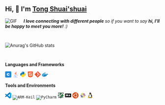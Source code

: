 ## Hi, 👋  I'm <a href="https://seasontong.github.io/" target="_blank">Tong Shuai'shuai</a>

<img align="left" alt="GIF" src="https://media.giphy.com/media/LnQjpWaON8nhr21vNW/giphy.gif" width="60" title="Say HI"> <em><b>I love connecting with different people</b> so if you want to say <b>hi, I'll be happy to meet you more!</b> :)</em>

<br>


![Anurag's GitHub stats](https://github-readme-stats.vercel.app/api?username=seasontong&show_icons=true&theme=vue)

<br>

**Languages and Frameworks**

<code><img height="20" src="https://github.com/SeasonTong/seasontong/blob/main/img/C.png" alt="C" title="C"></code>
<code><img height="20" src="https://github.com/SeasonTong/seasontong/blob/main/img/java.png" alt="JAVA" title="JAVA"></code>
<code><img height="20" src="https://github.com/SeasonTong/seasontong/blob/main/img/Python.png" alt="Python" title="Python"></code>
<code><img height="20" src="https://github.com/SeasonTong/seasontong/blob/main/img/html.png" alt="HTML" title="HTML"></code>
<code><img height="20" src="https://github.com/SeasonTong/seasontong/blob/main/img/Git.png" alt="Git" title="Git"></code>
<code><img height="20" src="https://github.com/SeasonTong/seasontong/blob/main/img/docker.png" alt="Docker" title="Docker"></code>



**Tools and Environments**

<code><img height="20" src="https://raw.githubusercontent.com/github/explore/80688e429a7d4ef2fca1e82350fe8e3517d3494d/topics/visual-studio-code/visual-studio-code.png" alt="VSCode" title="VSCode"></code>
<code><img height="20" src="https://user-images.githubusercontent.com/29084184/128668555-59d96329-2e64-4370-bfdc-89bf7a12aea8.png" alt="ARM-Keil" title="ARM-Keil"></code>
<code><img height="20" src="https://images.nowcoder.com/images/20180629/0_1530258305740_67F7BB46DE9FC78164CA628F2CE05C37" alt="PyCharm" title="PyCharm"></code>
<code><img height="20" src="https://raw.githubusercontent.com/github/explore/80688e429a7d4ef2fca1e82350fe8e3517d3494d/topics/vim/vim.png" alt="Vim" title="Vim"></code>
<code><img height="20" src="https://raw.githubusercontent.com/github/explore/80688e429a7d4ef2fca1e82350fe8e3517d3494d/topics/markdown/markdown.png" alt="Markdown" title="MarkDown"></code>
<code><img height="20" src="https://raw.githubusercontent.com/github/explore/80688e429a7d4ef2fca1e82350fe8e3517d3494d/topics/ubuntu/ubuntu.png" alt="Ubuntu" title="Ubuntu"></code>
<code><img height="20" src="https://github.com/SeasonTong/seasontong/blob/main/img/centos.png" alt="CentOS" title="CentOS"></code>
<code><img height="20" src="https://raw.githubusercontent.com/github/explore/80688e429a7d4ef2fca1e82350fe8e3517d3494d/topics/linux/linux.png" alt="Linux" title="Linux"></code>

<br>


